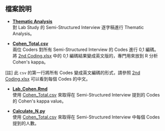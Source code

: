 ## 檔案說明
- **[Thematic Analysis](./Thematic%20Analysis)**  
對 Lab Study 的 Semi-Structured Interview 逐字稿進行 Thematic Analysis。

- **[Cohen_Total.csv](./Cohen_Total.csv)**  
兩位 Coders 對所有 Semi-Structured Interview 的 Codes 進行 0,1 編碼。
將 [2nd Coding.xlsx](./Thematic%20Analysis/2nd%20Coding.xlsx) 中的 0,1 編碼結果變成英文版的，專門用來放到 R 分析 Cohen's kappa。

[註] 此 `csv` 的第一行將所有 Codes 變成英文編碼的形式，請參照 [2nd Coding.xlsx](./Thematic%20Analysis/2nd%20Coding.xlsx) 可以看到每個 Codes 的中文。


- **[Lab_Cohen.Rmd](./Lab_Cohen.Rmd)**  
使用 [Cohen_Total.csv](./Cohen_Total.csv) 來取得在 Semi-Structured Interview 提到的 Codes 的 Cohen's kappa value。

- **[Calculate_N.py](./Calculate_N.py)**  
使用 [Cohen_Total.csv](./Cohen_Total.csv) 來取得在 Semi-Structured Interview 中每個 Codes 提到的人數。


